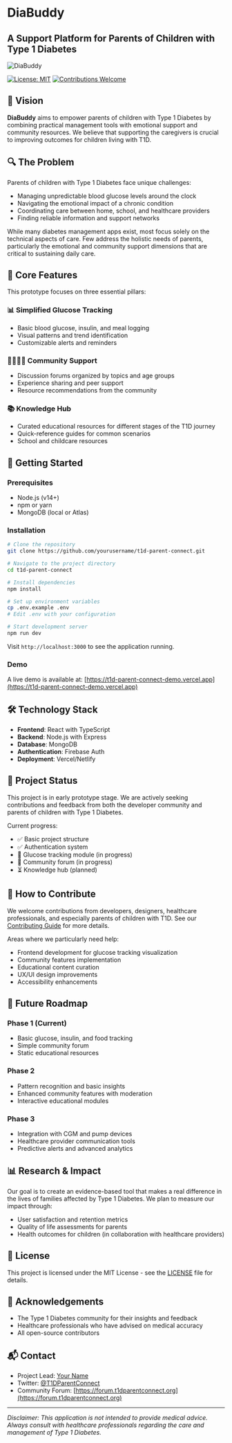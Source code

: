 # DiaBuddy

## A Support Platform for Parents of Children with Type 1 Diabetes

![DiaBuddy](https://api.placeholder.com/600/300)

[![License: MIT](https://img.shields.io/badge/License-MIT-blue.svg)](https://opensource.org/licenses/MIT)
[![Contributions Welcome](https://img.shields.io/badge/contributions-welcome-brightgreen.svg)](CONTRIBUTING.md)

## 🌟 Vision

**DiaBuddy** aims to empower parents of children with Type 1 Diabetes by combining practical management tools with emotional support and community resources. We believe that supporting the caregivers is crucial to improving outcomes for children living with T1D.

## 🔍 The Problem

Parents of children with Type 1 Diabetes face unique challenges:

- Managing unpredictable blood glucose levels around the clock
- Navigating the emotional impact of a chronic condition
- Coordinating care between home, school, and healthcare providers
- Finding reliable information and support networks

While many diabetes management apps exist, most focus solely on the technical aspects of care. Few address the holistic needs of parents, particularly the emotional and community support dimensions that are critical to sustaining daily care.

## 🎯 Core Features

This prototype focuses on three essential pillars:

### 📊 Simplified Glucose Tracking
- Basic blood glucose, insulin, and meal logging
- Visual patterns and trend identification
- Customizable alerts and reminders

### 👨‍👩‍👧‍👦 Community Support
- Discussion forums organized by topics and age groups
- Experience sharing and peer support
- Resource recommendations from the community

### 📚 Knowledge Hub
- Curated educational resources for different stages of the T1D journey
- Quick-reference guides for common scenarios
- School and childcare resources

## 🚀 Getting Started

### Prerequisites
- Node.js (v14+)
- npm or yarn
- MongoDB (local or Atlas)

### Installation

```bash
# Clone the repository
git clone https://github.com/yourusername/t1d-parent-connect.git

# Navigate to the project directory
cd t1d-parent-connect

# Install dependencies
npm install

# Set up environment variables
cp .env.example .env
# Edit .env with your configuration

# Start development server
npm run dev
```

Visit `http://localhost:3000` to see the application running.

### Demo

A live demo is available at: [https://t1d-parent-connect-demo.vercel.app](https://t1d-parent-connect-demo.vercel.app)

## 🛠️ Technology Stack

- **Frontend**: React with TypeScript
- **Backend**: Node.js with Express
- **Database**: MongoDB
- **Authentication**: Firebase Auth
- **Deployment**: Vercel/Netlify

## 📝 Project Status

This project is in early prototype stage. We are actively seeking contributions and feedback from both the developer community and parents of children with Type 1 Diabetes.

Current progress:
- ✅ Basic project structure
- ✅ Authentication system
- 🚧 Glucose tracking module (in progress)
- 🚧 Community forum (in progress)
- ⏳ Knowledge hub (planned)

## 👥 How to Contribute

We welcome contributions from developers, designers, healthcare professionals, and especially parents of children with T1D. See our [Contributing Guide](CONTRIBUTING.md) for more details.

Areas where we particularly need help:
- Frontend development for glucose tracking visualization
- Community features implementation
- Educational content curation
- UX/UI design improvements
- Accessibility enhancements

## 🔮 Future Roadmap

### Phase 1 (Current)
- Basic glucose, insulin, and food tracking
- Simple community forum
- Static educational resources

### Phase 2
- Pattern recognition and basic insights
- Enhanced community features with moderation
- Interactive educational modules

### Phase 3
- Integration with CGM and pump devices
- Healthcare provider communication tools
- Predictive alerts and advanced analytics

## 📊 Research & Impact

Our goal is to create an evidence-based tool that makes a real difference in the lives of families affected by Type 1 Diabetes. We plan to measure our impact through:

- User satisfaction and retention metrics
- Quality of life assessments for parents
- Health outcomes for children (in collaboration with healthcare providers)

## 📜 License

This project is licensed under the MIT License - see the [LICENSE](LICENSE) file for details.

## 🙏 Acknowledgements

- The Type 1 Diabetes community for their insights and feedback
- Healthcare professionals who have advised on medical accuracy
- All open-source contributors

## 📬 Contact

- Project Lead: [Your Name](mailto:your.email@example.com)
- Twitter: [@T1DParentConnect](https://twitter.com/T1DParentConnect)
- Community Forum: [https://forum.t1dparentconnect.org](https://forum.t1dparentconnect.org)

---

*Disclaimer: This application is not intended to provide medical advice. Always consult with healthcare professionals regarding the care and management of Type 1 Diabetes.*
